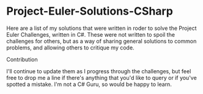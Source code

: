 Project-Euler-Solutions-CSharp
==============================
Here are a list of my solutions that were written in roder to solve the Project Euler Challenges,
written in C#.  These were not written to spoil the challenges for others, but as a way of 
sharing general solutions to common problems, and allowing others to critique my code.

Contribution

I'll continue to update them as I progress through the challenges, but feel free to drop me a line if there's 
anything that you'd like to query or if you've spotted a mistake. I'm not a C# Guru, so would be happy to learn.
